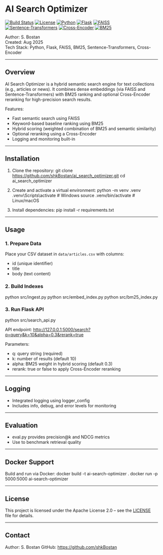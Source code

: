 # AI Search Optimizer

[![Build Status](https://img.shields.io/badge/build-passing-brightgreen)]()
[![License](https://img.shields.io/badge/license-MIT-blue)]()
[![Python](https://img.shields.io/badge/Python-3.11-blue)]()
[![Flask](https://img.shields.io/badge/Flask-2.3.3-brightgreen)]()
[![FAISS](https://img.shields.io/badge/FAISS-1.7.4-orange)]()
[![Sentence-Transformers](https://img.shields.io/badge/Sentence--Transformers-all--MiniLM--L6--v2-brightgreen)]()
[![Cross-Encoder](https://img.shields.io/badge/Cross--Encoder-ms--marco--MiniLM--L--6--v2-orange)]()
[![BM25](https://img.shields.io/badge/BM25-rank__bm25-yellow)]()


Author: S. Bostan  
Created: Aug 2025  
Tech Stack: Python, Flask, FAISS, BM25, Sentence-Transformers, Cross-Encoder  

---

## Overview

AI Search Optimizer is a hybrid semantic search engine for text collections (e.g., articles or news). It combines dense embeddings (via FAISS and Sentence-Transformers) with BM25 ranking and optional Cross-Encoder reranking for high-precision search results.  

Features:
- Fast semantic search using FAISS
- Keyword-based baseline ranking using BM25
- Hybrid scoring (weighted combination of BM25 and semantic similarity)
- Optional reranking using a Cross-Encoder
- Logging and monitoring built-in


---

## Installation

1. Clone the repository:
git clone https://github.com/shkBostan/ai_search_optimizer.git
cd ai_search_optimizer

2. Create and activate a virtual environment:
python -m venv .venv
.venv\Scripts\activate      # Windows
source .venv/bin/activate   # Linux/macOS

3. Install dependencies:
pip install -r requirements.txt

---

## Usage

### 1. Prepare Data
Place your CSV dataset in `data/articles.csv` with columns:
- id (unique identifier)
- title
- body (text content)

### 2. Build Indexes
python src/ingest.py
python src/embed_index.py
python src/bm25_index.py

### 3. Run Flask API
python src/search_api.py

API endpoint: http://127.0.0.1:5000/search?q=query&k=10&alpha=0.3&rerank=true

Parameters:
- q: query string (required)
- k: number of results (default 10)
- alpha: BM25 weight in hybrid scoring (default 0.3)
- rerank: true or false to apply Cross-Encoder reranking

---

## Logging

- Integrated logging using logger_config
- Includes info, debug, and error levels for monitoring

---

## Evaluation

- eval.py provides precision@k and NDCG metrics
- Use to benchmark retrieval quality

---

## Docker Support

Build and run via Docker:
docker build -t ai-search-optimizer .
docker run -p 5000:5000 ai-search-optimizer

---

## License

This project is licensed under the Apache License 2.0 – see the [LICENSE](LICENSE.txt) file for details.

---

## Contact

Author: S. Bostan
GitHub: https://github.com/shkBostan
